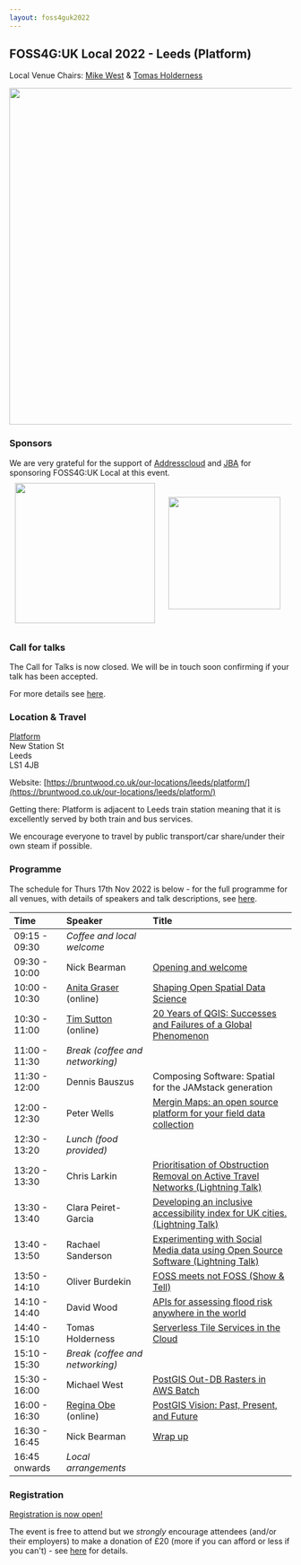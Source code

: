 ```yaml
---
layout: foss4guk2022
---
```


## FOSS4G:UK Local 2022 - Leeds (Platform)

Local Venue Chairs: [Mike West](mailto:foss4g@addresscloud.com) & [Tomas Holderness](mailto:foss4g@addresscloud.com)

<img src="images/leeds-platform.jpg" width="600" align="middle">

### Sponsors
We are very grateful for the support of [Addresscloud](https://www.addresscloud.com/) and [JBA](https://www.jbarisk.com/) for sponsoring FOSS4G:UK Local at this event.<br>
[<img src="images/leeds-addresscloud-logo.png" width="250" style="margin: 10px" align="middle">](https://www.addresscloud.com)
[<img src="images/leeds-jbarisk-logo.png" width="200" style="margin: 10px" align="middle">](https://www.jbarisk.com)

### Call for talks

The Call for Talks is now closed. We will be in touch soon confirming if your talk has been accepted. 

For more details see [here](https://uk.osgeo.org/foss4guk2022local/index.html#call-for-talks).

### Location & Travel
[Platform](https://www.openstreetmap.org/#map=19/53.7949385/-1.5466345)<br>
New Station St<br>
Leeds<br>
LS1 4JB<br>

Website: [https://bruntwood.co.uk/our-locations/leeds/platform/](https://bruntwood.co.uk/our-locations/leeds/platform/)

Getting there: Platform is adjacent to Leeds train station meaning that it is excellently served by both train and bus services.

We encourage everyone to travel by public transport/car share/under their own steam if possible.

### Programme

The schedule for Thurs 17th Nov 2022 is below - for the full programme for all venues, with details of speakers and talk descriptions, see [here](https://docs.google.com/spreadsheets/d/1ChtOtqO0PfZ2ckiZqqJxyV3VhP3Xm-WnkJ6NwZ2UVTM).

Time | Speaker | Title
:-----|:-----|:-----
09:15 - 09:30|*Coffee and local welcome*
09:30 - 10:00|Nick Bearman|[Opening and welcome](https://youtu.be/DLwNwLpkwOI)
10:00 - 10:30|[Anita Graser](https://anitagraser.com/) (online) |[Shaping Open Spatial Data Science](https://youtu.be/Iza34-rtQ4A)
10:30 - 11:00|[Tim Sutton](https://kartoza.com/the_team/HR-EMP-00002/) (online)| [20 Years of QGIS: Successes and Failures of a Global Phenomenon](https://youtu.be/UJWmX16rVQc)
11:00 - 11:30| *Break (coffee and networking)*
11:30 - 12:00 | Dennis Bauszus |Composing Software: Spatial for the JAMstack generation
12:00 - 12:30 | Peter Wells	| [Mergin Maps: an open source platform for your field data collection](https://youtu.be/iPUW3ljOMwo)
12:30 - 13:20 | *Lunch (food provided)*
13:20 - 13:30 | Chris Larkin | [Prioritisation of Obstruction Removal on Active Travel Networks (Lightning Talk)](https://youtu.be/b9G5EH1w4QA)
13:30 - 13:40 | Clara Peiret-Garcia | [Developing an inclusive accessibility index for UK cities. (Lightning Talk)](https://youtu.be/PKmRHgseH8A)
13:40 - 13:50 | Rachael Sanderson | [Experimenting with Social Media data using Open Source Software (Lightning Talk)](https://youtu.be/rYrlvyZ-m40)
13:50 - 14:10 | Oliver Burdekin	| [FOSS meets not FOSS (Show & Tell)](https://youtu.be/aHqUXbbfHGE)
14:10 - 14:40 | David Wood | [APIs for assessing flood risk anywhere in the world](https://youtu.be/T6yEnAwCHFI)
14:40 - 15:10 | Tomas Holderness | [Serverless Tile Services in the Cloud](https://youtu.be/c5MR2CmM6-M)
15:10 - 15:30 | *Break (coffee and networking)*
15:30 - 16:00 | Michael West | [PostGIS Out-DB Rasters in AWS Batch](https://youtu.be/wJKMtRas5tQ)
16:00 - 16:30|[Regina Obe](https://twitter.com/reginaobe) (online)|  [PostGIS Vision: Past, Present, and Future](https://youtu.be/xnF0PqMB3cI)
16:30 - 16:45|Nick Bearman| [Wrap up](https://youtu.be/HDgwwCYhBts)
16:45 onwards|*Local arrangements*

### Registration

[Registration is now open!](https://www.eventbrite.co.uk/e/foss4g-uk-local-2022-tickets-405826868087)

The event is free to attend but we *strongly* encourage attendees (and/or their employers) to make a donation of £20 (more if you can afford or less if you can't) - see [here](https://uk.osgeo.org/foss4guk2022local/index.html#registration) for details.
